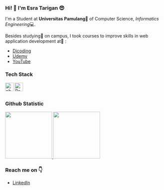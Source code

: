 ### Hi! 👋 I'm Esra Tarigan 😎

I'm a Student at **Universitas Pamulang**🏫 of Computer Science, *Informatics Engineering*💻.

Besides studying📘 on campus, I took courses to improve skills in web application development at🔭 :
 + [Dicoding](https://www.dicoding.com/)
 + [Udemy](https://www.udemy.com/)
 + [YouTube](https://www.youtube.com/freecodecamp)

### Tech Stack
<a href="https://seeklogo.com/vector-logo/363134/laravel"><img align="left" alt="php" title="php" width="27px" src="https://seeklogo.com/images/L/laravel-logo-41EC1D4C3F-seeklogo.com.png" /></a>
<a href="https://reactjs.org/"><img align="left" alt="React" title="React" width="27px" src="https://cdn.worldvectorlogo.com/logos/react-2.svg" /></a>
<br>
<br>

### Github Statistic
<p align="left">
<a href="https://github.com/EsraTarigan">
  <img height="150em" src="https://github-readme-stats-eight-theta.vercel.app/api?username=EsraTarigan&show_icons=true&theme=algolia&include_all_commits=true&count_private=true"/>
  <img height="150em" src="https://github-readme-stats-eight-theta.vercel.app/api/top-langs/?username=EsraTarigan&layout=compact&langs_count=8&theme=algolia"/>
</a>
</p>

### Reach me on 👇
 - [LinkedIn](www.linkedin.com/in/esra-tarigan)

<!--
**EsraTarigan/EsraTarigan** is a ✨ _special_ ✨ repository because its `README.md` (this file) appears on your GitHub profile.

Here are some ideas to get you started:

- 🔭 I’m currently working on ...
- 🌱 I’m currently learning ...
- 👯 I’m looking to collaborate on ...
- 🤔 I’m looking for help with ...
- 💬 Ask me about ...
- 📫 How to reach me: ...
- 😄 Pronouns: ...
- ⚡ Fun fact: ...
-->
